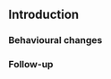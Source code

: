 ## Introduction



### Behavioural changes



### Follow-up


<!--- Thank you for sending pull-request! -->